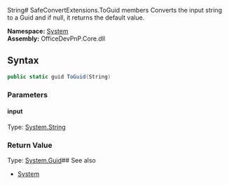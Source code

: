 String# SafeConvertExtensions.ToGuid members
Converts the input string to a Guid and if null, it returns the default value.  

**Namespace:** [System](System.md)  
**Assembly:** OfficeDevPnP.Core.dll  
## Syntax
```C#
public static guid ToGuid(String)
```
### Parameters
#### input
Type: [System.String](System.String.md) 
#### 
### Return Value
Type: [System.Guid](System.Guid.md)## See also
- [System](System.md)
